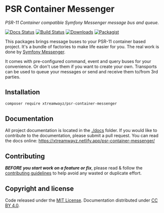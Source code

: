 # PSR Container Messenger

_PSR-11 Container compatible Symfony Messenger message bus and queue._

[![Docs Status](https://github.com/xtreamwayz/psr-container-messenger/workflows/build-docs/badge.svg)](https://xtreamwayz.netlify.com/psr-container-messenger/)
[![Build Status](https://github.com/xtreamwayz/psr-container-messenger/workflows/qa-tests/badge.svg)](https://github.com/xtreamwayz/psr-container-messenger/actions)
[![Downloads](https://img.shields.io/packagist/dt/xtreamwayz/psr-container-messenger.svg)](https://packagist.org/packages/xtreamwayz/psr-container-messenger)
[![Packagist](https://img.shields.io/packagist/v/xtreamwayz/psr-container-messenger.svg)](https://packagist.org/packages/xtreamwayz/psr-container-messenger)

This packages brings message buses to your PSR-11 container based project. It's a bundle of factories to make
life easier for you. The real work is done by [Symfony Messenger](https://github.com/symfony/messenger).

It comes with pre-configured command, event and query buses for your convenience. Or don't use them if you want to
create your own. Transports can be used to queue your messages or send and receive them to/from 3rd parties.

## Installation

```bash
composer require xtreamwayz/psr-container-messenger
```

## Documentation

All project documentation is located in the [./docs](./docs) folder. If you would like to contribute
to the documentation, please submit a pull request. You can read the docs online:
https://xtreamwayz.netlify.app/psr-container-messenger/

## Contributing

**_BEFORE you start work on a feature or fix_**, please read & follow the
[contributing guidelines](https://github.com/xtreamwayz/.github/blob/master/CONTRIBUTING.md#contributing)
to help avoid any wasted or duplicate effort.

## Copyright and license

Code released under the [MIT License](https://github.com/xtreamwayz/.github/blob/master/LICENSE.md).
Documentation distributed under [CC BY 4.0](https://creativecommons.org/licenses/by/4.0/).
